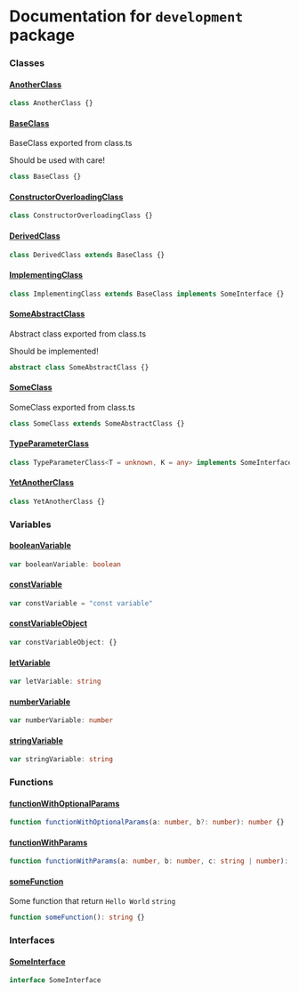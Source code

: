 # Documentation for `development` package

### Classes
#### [AnotherClass](./development/AnotherClass.md)
```typescript
class AnotherClass {}
```
#### [BaseClass](./development/BaseClass.md)
BaseClass exported from class.ts

Should be used with care!

```typescript
class BaseClass {}
```
#### [ConstructorOverloadingClass](./development/ConstructorOverloadingClass.md)
```typescript
class ConstructorOverloadingClass {}
```
#### [DerivedClass](./development/DerivedClass.md)
```typescript
class DerivedClass extends BaseClass {}
```
#### [ImplementingClass](./development/ImplementingClass.md)
```typescript
class ImplementingClass extends BaseClass implements SomeInterface {}
```
#### [SomeAbstractClass](./development/SomeAbstractClass.md)
Abstract class exported from class.ts

Should be implemented!

```typescript
abstract class SomeAbstractClass {}
```
#### [SomeClass](./development/SomeClass.md)
SomeClass exported from class.ts

```typescript
class SomeClass extends SomeAbstractClass {}
```
#### [TypeParameterClass](./development/TypeParameterClass.md)
```typescript
class TypeParameterClass<T = unknown, K = any> implements SomeInterface {}
```
#### [YetAnotherClass](./development/YetAnotherClass.md)
```typescript
class YetAnotherClass {}
```
### Variables
#### [booleanVariable](./development/booleanVariable.md)
```typescript
var booleanVariable: boolean
```
#### [constVariable](./development/constVariable.md)
```typescript
var constVariable = "const variable"
```
#### [constVariableObject](./development/constVariableObject.md)
```typescript
var constVariableObject: {}
```
#### [letVariable](./development/letVariable.md)
```typescript
var letVariable: string
```
#### [numberVariable](./development/numberVariable.md)
```typescript
var numberVariable: number
```
#### [stringVariable](./development/stringVariable.md)
```typescript
var stringVariable: string
```
### Functions
#### [functionWithOptionalParams](./development/functionWithOptionalParams.md)
```typescript
function functionWithOptionalParams(a: number, b?: number): number {}
```
#### [functionWithParams](./development/functionWithParams.md)
```typescript
function functionWithParams(a: number, b: number, c: string | number): number {}
```
#### [someFunction](./development/someFunction.md)
Some function that return `Hello World` `string`

```typescript
function someFunction(): string {}
```
### Interfaces
#### [SomeInterface](./development/SomeInterface.md)
```typescript
interface SomeInterface 
```

